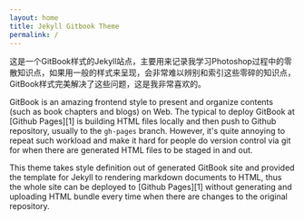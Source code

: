 ```yaml
---
layout: home
title: Jekyll Gitbook Theme
permalink: /
---
```


这是一个GitBook样式的Jekyll站点，主要用来记录我学习Photoshop过程中的零散知识点，如果用一般的样式来呈现，会非常难以辨别和索引这些零碎的知识点，GitBook样式完美解决了这些问题，这是我非常喜欢的。

GitBook is an amazing frontend style to present and organize contents (such as book chapters
and blogs) on Web. The typical to deploy GitBook at [Github Pages][1]
is building HTML files locally and then push to Github repository, usually to the `gh-pages`
branch. However, it's quite annoying to repeat such workload and make it hard for people do
version control via git for when there are generated HTML files to be staged in and out.

This theme takes style definition out of generated GitBook site and provided the template
for Jekyll to rendering markdown documents to HTML, thus the whole site can be deployed
to [Github Pages][1] without generating and uploading HTML bundle every time when there are
changes to the original repository.


